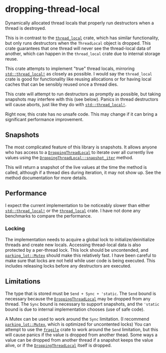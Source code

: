 # dropping-thread-local
<!-- cargo-rdme start -->

Dynamically allocated thread locals that properly run destructors when a thread is destroyed.

This is in contrast to the [`thread_local`] crate, which has similar functionality,
but only runs destructors when the `ThreadLocal` object is dropped.
This crate guarantees that one thread will never see the thread-local data of another,
which can happen in the `thread_local` crate due to internal storage reuse.

This crate attempts to implement "true" thread locals,
mirroring [`std::thread_local!`] as closely as possible.
I would say the `thread_local` crate is good for functionality like reusing allocations
or for having local caches that can be sensibly reused once a thread dies.

This crate will attempt to run destructors as promptly as possible,
but taking snapshots may interfere with this (see below).
Panics in thread destructors will cause aborts, just like they do with [`std::thread_local!`].

Right now, this crate has no unsafe code.
This may change if it can bring a significant performance improvement.

## Snapshots
The most complicated feature of this library is snapshots.
It allows anyone who has access to a [`DroppingThreadLocal`] to iterate over all currently live
values using the [`DroppingThreadLocal::snapshot_iter`] method.

This will return a snapshot of the live values at the time the method is called,
although if a thread dies during iteration, it may not show up.
See the method documentation for more details.

## Performance
I expect the current implementation to be noticeably slower than either
[`std::thread_local!`] or the [`thread_local`] crate.
I have not done any benchmarks to compare the performance.

### Locking
The implementation needs to acquire a global lock to initialize/deinitialize threads and create new locals.
Accessing thread-local data is also protected by a per-thread lock.
This lock should be uncontended, and [`parking_lot::Mutex`] should make this relatively fast.
I have been careful to make sure that locks are not held while user code is being executed.
This includes releasing locks before any destructors are executed.

## Limitations
The type that is stored must be `Send + Sync + 'static`.
The `Send` bound is necessary because the [`DroppingThreadLocal`] may be dropped from any thread.
The `Sync` bound is necessary to support snapshots,
and the `'static` bound is due to internal implementation chooses (use of safe code).

A Mutex can be used to work around the `Sync` limitation.
(I recommend [`parking_lot::Mutex`], which is optimized for uncontented locks)
You can attempt to use the [`fragile`] crate to work around the `Send` limitation,
but this will cause panics if the value is dropped from another thead.
Some ways a value can be dropped from another thread if a snapshot keeps the value alive,
or if the [`DroppingThreadLocal`] itself is dropped.

[`thread_local`]: https://docs.rs/thread_local/1.1/thread_local/
[`fragile`]: https://docs.rs/fragile/2/fragile/

<!-- cargo-rdme end -->

<!-- cargo inline doc references -->
[`std::thread_local!`]: https://doc.rust-lang.org/std/macro.thread_local.html
[`parking_lot::Mutex`]: https://docs.rs/parking_lot/latest/parking_lot/type.Mutex.html 
[`DroppingThreadLocal`]: https://docs.rs/dropping-thread-local/latest/dropping-thread-local/struct.DroppingThreadLocal.html
[`DroppingThreadLocal::snapshot_iter`]: https://docs.rs/dropping-thread-local/latest/dropping-thread-local/struct.DroppingThreadLocal.html#method.snapshot_iter

